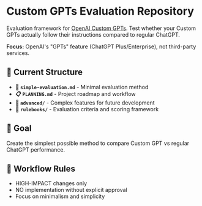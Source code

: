 # Custom GPTs Evaluation Repository

Evaluation framework for [OpenAI Custom GPTs](https://openai.com/index/introducing-gpts/). Test whether your Custom GPTs actually follow their instructions compared to regular ChatGPT.

**Focus:** OpenAI's "GPTs" feature (ChatGPT Plus/Enterprise), not third-party services.

## 📁 Current Structure

- **📝 `simple-evaluation.md`** - Minimal evaluation method
- **📋 `PLANNING.md`** - Project roadmap and workflow
- **📂 `advanced/`** - Complex features for future development
- **📂 `rulebooks/`** - Evaluation criteria and scoring framework

## 🎯 Goal

Create the simplest possible method to compare Custom GPT vs regular ChatGPT performance.

## 🔄 Workflow Rules

- HIGH-IMPACT changes only
- NO implementation without explicit approval
- Focus on minimalism and simplicity
